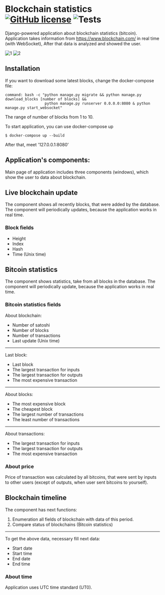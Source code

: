# Blockchain statistics [![GitHub license](https://img.shields.io/badge/license-MIT-blue.svg)](https://github.com/izveigor/blockchain-statistics/blob/main/LICENSE) ![Tests](https://github.com/izveigor/blockchain-statistics/actions/workflows/push.yml/badge.svg)
Django-powered application about blockchain statistics (bitcoin).
Application takes information from https://www.blockchain.com/ in real time (with WebSocket),
After that data is analyzed and showed the user.

![1](https://user-images.githubusercontent.com/68601180/155368619-7088e32a-31a0-46cb-b930-cbf6add55faa.JPG)
![2](https://user-images.githubusercontent.com/68601180/155368750-776f3ea8-f2a2-421a-836e-daeb158f107b.JPG)

## Installation
If you want to download some latest blocks, change the docker-compose file:
```
command: bash -c "python manage.py migrate && python manage.py download_blocks [number of blocks] && 
                  python manage.py runserver 0.0.0.0:8080 & python manage.py start_websocket"
```
The range of number of blocks from 1 to 10.

To start application, you can use docker-compose up
```
$ docker-compose up --build
```
After that, meet '127.0.0.1:8080'


## Application's components:
Main page of application includes three components (windows),
which show the user to data about blockchain.

## Live blockchain update
The component shows all recently blocks, that were added by the database.
The component will periodically updates, because the application works in real time.

### Block fields
* Height
* Index
* Hash
* Time (Unix time)

## Bitcoin statistics
The component shows statistics, take from all blocks in the database.
The component will periodically update, because the application works in real time.

### Bitcoin statistics fields
About blockchain:
* Number of satoshi
* Number of blocks
* Number of transactions
* Last update (Unix time)
---
Last block:
* Last block
* The largest transaction for inputs
* The largest transaction for outputs
* The most expensive transaction
---
About blocks:
* The most expensive block
* The cheapest block
* The largest number of transactions
* The least number of transactions
---
About transactions:
* The largest transaction for inputs
* The largest transaction for outputs
* The most expensive transaction

### About price
Price of transaction was calculated by all bitcoins, that were sent by inputs to other users
(except of outputs, when user sent bitcoins to yourself).

## Blockchain timeline
The component has next functions:
1) Enumeration all fields of blockchain with data of this period.
2) Compare status of blockchains (Bitcoin statistics)
---
To get the above data, necessary fill next data:
* Start date
* Start time
* End date
* End time

### About time
Application uses UTC time standard (UT0).
